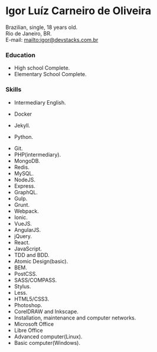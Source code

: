 # Igor Luíz Carneiro de Oliveira

Brazilian, single, 18 years old.  
Rio de Janeiro, BR.  
E-mail: <mailto:igor@devstacks.com.br>

### Education
* High school Complete.
* Elementary School Complete.

### Skills
* Intermediary English.
+ Docker
* Jekyll.
+ Python.
* Git.
* PHP(intermediary).
* MongoDB.
* Redis.
* MySQL.
* NodeJS.
* Express.
* GraphQL.
* Gulp.
* Grunt.
* Webpack.
* Ionic.
* VueJS.
* AngularJS.
* jQuery.
* React.
* JavaScript.
* TDD and BDD.
* Atomic Design(basic).
* BEM.
* PostCSS.
* SASS/COMPASS.
* Stylus.
* Less.
* HTML5/CSS3.
* Photoshop.
* CorelDRAW and Inkscape.
* Installation, maintenance and computer networks.
* Microsoft Office
* Libre Office
* Advanced computer(Linux).
* Basic computer(Windows).
